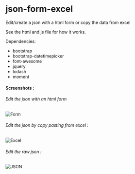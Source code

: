 # json-form-excel
Edit/create a json with a html form or copy the data from excel

See the html and js file for how it works.

Dependencies:
- bootstrap
- bootstrap-datetimepicker
- font-awesome
- jquery
- lodash
- moment

#### Screenshots :

###### Edit the json with an html form
![Form](https://raw.githubusercontent.com/Kalagan/json-form-excel/master/screenshots/form.png "Form")
###### Edit the json by copy pasting from excel :
![Excel](https://raw.githubusercontent.com/Kalagan/json-form-excel/master/screenshots/excel.png "Excel")
###### Edit the raw json :
![JSON](https://raw.githubusercontent.com/Kalagan/json-form-excel/master/screenshots/json.png "JSON")


